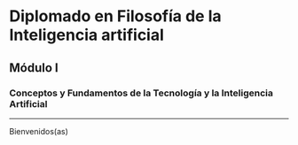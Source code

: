  <!DOCTYPE html>
<html>
<body>

<h1>Diplomado en Filosofía de la Inteligencia artificial</h1>
<h2>Módulo I</h2>
<h3>Conceptos y Fundamentos de la Tecnología y la Inteligencia Artificial</h3>
<hr>
<p>Bienvenidos(as)</p>

</body>
</html> 